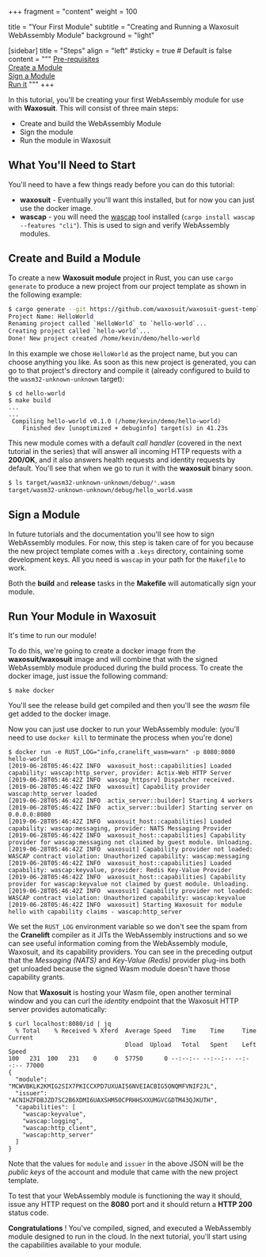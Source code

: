 +++
fragment = "content"
weight = 100

title = "Your First Module"
subtitle = "Creating and Running a Waxosuit WebAssembly Module"
background = "light"


[sidebar]
  title = "Steps"
  align = "left"
  #sticky = true # Default is false
  content = """
[Pre-requisites](#prereqs)<br/>
[Create a Module](#create)<br/>
[Sign a Module](#sign)<br/>
[Run it](#run)
"""
+++

In this tutorial, you'll be creating your first WebAssembly module for use with **Waxosuit**. This will consist of three main steps:

* Create and build the WebAssembly Module
* Sign the module
* Run the module in Waxosuit

<a name="prereqs"></a>

## What You'll Need to Start
You'll need to have a few things ready before you can do this tutorial:

* **waxosuit** - Eventually you'll want this installed, but for now you can just use the docker image.
* **wascap** - you will need the [wascap](https://github.com/waxosuit/wascap) tool installed (`cargo install wascap --features "cli"`). This is used to sign and verify WebAssembly modules.

<a name="create"></a>

## Create and Build a Module
To create a new **Waxosuit module** project in Rust, you can use `cargo generate` to produce a new project from our project template as shown in the following example:

```bash
$ cargo generate --git https://github.com/waxosuit/waxosuit-guest-template
Project Name: HelloWorld
Renaming project called `HelloWorld` to `hello-world`...
Creating project called `hello-world`...
Done! New project created /home/kevin/demo/hello-world
```

In this example we chose `HelloWorld` as the project name, but you can choose anything you like. As soon as this new project is generated, you can go to that project's directory and compile it (already configured to build to the `wasm32-unknown-unknown` target):

```session
$ cd hello-world
$ make build
...
...
 Compiling hello-world v0.1.0 (/home/kevin/demo/hello-world)
    Finished dev [unoptimized + debuginfo] target(s) in 41.23s
```

This new module comes with a default _call handler_ (covered in the next tutorial in the series) that will answer all incoming HTTP requests with a **200/OK**, and it also answers health requests and identity requests by default. You'll see that when we go to run it with the **waxosuit** binary soon.

```bash
$ ls target/wasm32-unknown-unknown/debug/*.wasm
target/wasm32-unknown-unknown/debug/hello_world.wasm
```

<a name="sign"></a>

## Sign a Module
In future tutorials and the documentation you'll see how to sign WebAssembly modules. For now, this step is taken care of for you because
the new project template comes with a `.keys` directory, containing some development keys. All you need is `wascap` in your path for the `Makefile`
to work.

Both the **build** and **release** tasks in the **Makefile** will automatically sign your module.

<a name="run"></a>

## Run Your Module in Waxosuit
It's time to run our module!

To do this, we're going to create a docker image from the **waxosuit/waxosuit** image and will combine that with the signed WebAssembly module produced during the build process. To create the docker image, just issue the following command:

```session
$ make docker
```

You'll see the release build get compiled and then you'll see the _wasm_ file get added to the docker image.

Now you can just use docker to run your WebAssembly module: (you'll need to use `docker kill` to terminate the process when you're done)

```session
$ docker run -e RUST_LOG="info,cranelift_wasm=warn" -p 8080:8080 hello-world
[2019-06-28T05:46:42Z INFO  waxosuit_host::capabilities] Loaded capability: wascap:http_server, provider: Actix-Web HTTP Server
[2019-06-28T05:46:42Z INFO  wascap_httpsrv] Dispatcher received.
[2019-06-28T05:46:42Z INFO  waxosuit] Capability provider wascap:http_server loaded
[2019-06-28T05:46:42Z INFO  actix_server::builder] Starting 4 workers
[2019-06-28T05:46:42Z INFO  actix_server::builder] Starting server on 0.0.0.0:8080
[2019-06-28T05:46:42Z INFO  waxosuit_host::capabilities] Loaded capability: wascap:messaging, provider: NATS Messaging Provider
[2019-06-28T05:46:42Z INFO  waxosuit_host::capabilities] Capability provider for wascap:messaging not claimed by guest module. Unloading.
[2019-06-28T05:46:42Z INFO  waxosuit] Capability provider not loaded: WASCAP contract violation: Unauthorized capability: wascap:messaging
[2019-06-28T05:46:42Z INFO  waxosuit_host::capabilities] Loaded capability: wascap:keyvalue, provider: Redis Key-Value Provider
[2019-06-28T05:46:42Z INFO  waxosuit_host::capabilities] Capability provider for wascap:keyvalue not claimed by guest module. Unloading.
[2019-06-28T05:46:42Z INFO  waxosuit] Capability provider not loaded: WASCAP contract violation: Unauthorized capability: wascap:keyvalue
[2019-06-28T05:46:42Z INFO  waxosuit] Starting Waxosuit for module hello with capability claims - wascap:http_server
```

We set the `RUST_LOG` environment variable so we don't see the spam from the **Cranelift** compiler as it JITs the WebAssembly instructions and so we can see useful information coming from the WebAssembly module, Waxosuit, and its capability providers. You can see in the preceding output that the _Messaging (NATS)_ and _Key-Value (Redis)_ provider plug-ins both get unloaded because the signed Wasm module doesn't have those capability grants.

Now that **Waxosuit** is hosting your Wasm file, open another terminal window and you can curl the _identity_ endpoint that the Waxosuit HTTP server provides automatically:

```session
$ curl localhost:8080/id | jq
  % Total    % Received % Xferd  Average Speed   Time    Time     Time  Current
                                 Dload  Upload   Total   Spent    Left  Speed
100   231  100   231    0     0  57750      0 --:--:-- --:--:-- --:--:-- 77000
{
  "module": "MCWVBKLK2KMIG2SIX7PKICCXPD7UXUAI56NVEIACBIG5ONQMFVNIF2JL",
  "issuer": "ACNIHZFDBJZD7SC2B6XDMI6UAXSHM5OCPRHHSXXUMGVCGDTM43QJKUTH",
  "capabilities": [
    "wascap:keyvalue",
    "wascap:logging",
    "wascap:http_client",
    "wascap:http_server"
  ]
}
```

Note that the values for `module` and `issuer` in the above JSON will be the _public keys_ of the account and module that came with the new project template.

To test that your WebAssembly module is functioning the way it should, issue any HTTP request on the **8080** port and it should return a **HTTP 200** status code.

**Congratulations** ! You've compiled, signed, and executed a WebAssembly module designed to run in the cloud. In the next tutorial, you'll start using the capabilities available to your module.
